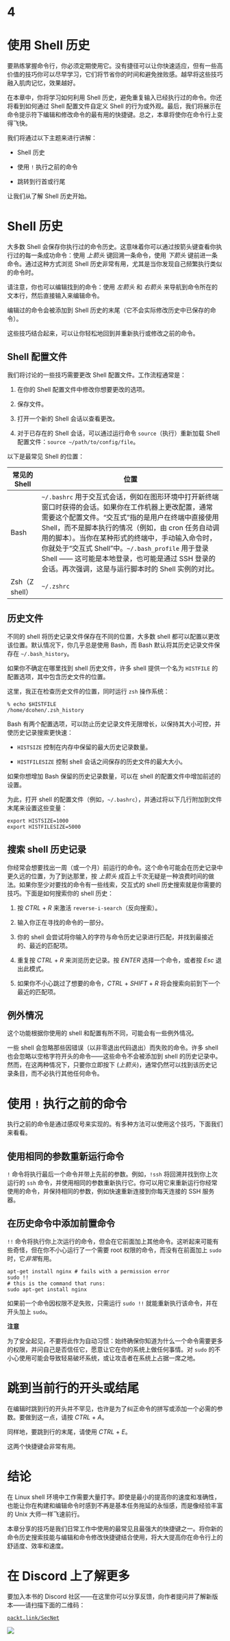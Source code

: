 # 4

# 使用 Shell 历史

要熟练掌握命令行，你必须定期使用它。没有捷径可以让你快速适应，但有一些高价值的技巧你可以尽早学习，它们将节省你的时间和避免挫败感。越早将这些技巧融入肌肉记忆，效果越好。

在本章中，你将学习如何利用 Shell 历史，避免重复输入已经执行过的命令。你还将看到如何通过 Shell 配置文件自定义 Shell 的行为或外观。最后，我们将展示在命令提示符下编辑和修改命令的最有用的快捷键。总之，本章将使你在命令行上变得飞快。

我们将通过以下主题来进行讲解：

+   Shell 历史

+   使用 `!` 执行之前的命令

+   跳转到行首或行尾

让我们从了解 Shell 历史开始。

# Shell 历史

大多数 Shell 会保存你执行过的命令历史。这意味着你可以通过按箭头键查看你执行过的每一条成功命令：使用 *上箭头* 键回溯一条命令，使用 *下箭头* 键前进一条命令。通过这种方式浏览 Shell 历史非常有用，尤其是当你发现自己频繁执行类似的命令时。

请注意，你也可以编辑找到的命令：使用 *左箭头* 和 *右箭头* 来导航到命令所在的文本行，然后直接输入来编辑命令。

编辑过的命令会被添加到 Shell 历史的末尾（它不会实际修改历史中已保存的命令）。

这些技巧结合起来，可以让你轻松地回到并重新执行或修改之前的命令。

## Shell 配置文件

我们将讨论的一些技巧需要更改 Shell 配置文件。工作流程通常是：

1.  在你的 Shell 配置文件中修改你想要更改的选项。

1.  保存文件。

1.  打开一个新的 Shell 会话以查看更改。

1.  对于已存在的 Shell 会话，可以通过运行命令 `source`（执行）重新加载 Shell 配置文件：`source ~/path/to/config/file`。

以下是最常见 Shell 的位置：

| **常见的 Shell** | **位置** |
| --- | --- |
| Bash | `~/.bashrc` 用于交互式会话，例如在图形环境中打开新终端窗口时获得的会话。如果你在工作机器上更改配置，通常需要这个配置文件。“交互式”指的是用户在终端中直接使用 Shell，而不是脚本执行的情况（例如，由 cron 任务自动调用的脚本）。当你在某种形式的终端中，手动输入命令时，你就处于“交互式 Shell”中。`~/.bash_profile` 用于登录 Shell —— 这可能是本地登录，也可能是通过 SSH 登录的会话。再次强调，这是与运行脚本时的 Shell 实例的对比。 |
| Zsh（Z shell） | `~/.zshrc` |

## 历史文件

不同的 shell 将历史记录文件保存在不同的位置，大多数 shell 都可以配置以更改该位置。默认情况下，你几乎总是使用 Bash，而 Bash 默认将其历史记录文件保存在 `~/.bash_history`。

如果你不确定在哪里找到 shell 历史文件，许多 shell 提供一个名为 `HISTFILE` 的配置选项，其中包含历史文件的位置。

这里，我正在检查历史文件的位置，同时运行 `zsh` 操作系统：

```
% echo $HISTFILE
/home/dcohen/.zsh_history 
```

Bash 有两个配置选项，可以防止历史记录文件无限增长，以保持其大小可控，并使历史记录搜索更快速：

+   `HISTSIZE` 控制在内存中保留的最大历史记录数量。

+   `HISTFILESIZE` 控制 shell 会话之间保存的历史文件的最大大小。

如果你想增加 Bash 保留的历史记录数量，可以在 shell 的配置文件中增加前述的设置。

为此，打开 shell 的配置文件（例如，`~/.bashrc`），并通过将以下几行附加到文件末尾来设置这些变量：

```
export HISTSIZE=1000
export HISTFILESIZE=5000 
```

## 搜索 shell 历史记录

你经常会想要找出一周（或一个月）前运行的命令。这个命令可能会在历史记录中更久远的位置，为了到达那里，按 *上箭头* 成百上千次无疑是一种浪费时间的做法。如果你至少对要找的命令有一些线索，交互式的 shell 历史搜索就是你需要的技巧。下面是如何搜索你的 shell 历史：

1.  按 *CTRL* + *R* 来激活 `reverse-i-search`（反向搜索）。

1.  输入你正在寻找的命令的一部分。

1.  你的 shell 会尝试将你输入的字符与命令历史记录进行匹配，并找到最接近的、最近的匹配项。

1.  重复按 *CTRL* + *R* 来浏览历史记录。按 *ENTER* 选择一个命令，或者按 *Esc* 退出此模式。

1.  如果你不小心跳过了想要的命令，*CTRL* + *SHIFT* + *R* 将会搜索向前到下一个最近的匹配项。

## 例外情况

这个功能根据你使用的 shell 和配置有所不同，可能会有一些例外情况。

一些 shell 会忽略那些因错误（以非零退出代码退出）而失败的命令。许多 shell 也会忽略以空格字符开头的命令——这些命令不会被添加到 shell 的历史记录中。然而，在这两种情况下，只要你立即按下 (*上箭头*)，通常仍然可以找到该历史记录条目，而不必执行其他任何命令。

# 使用 `!` 执行之前的命令

执行之前的命令是通过感叹号来实现的。有多种方法可以使用这个技巧，下面我们来看看。

## 使用相同的参数重新运行命令

`!` 命令将执行最后一个命令并带上先前的参数。例如，`!ssh` 将回溯并找到你上次运行的 `ssh` 命令，并使用相同的参数重新执行它。你可以用它来重新运行你经常使用的命令，并保持相同的参数，例如快速重新连接到你每天连接的 SSH 服务器。

## 在历史命令中添加前置命令

`!!` 命令将执行你上次运行的命令，但会在它前面加上其他命令。这听起来可能有些奇怪，但在你不小心运行了一个需要 root 权限的命令，而没有在前面加上 `sudo` 时，它*非常*有用。

```
apt-get install nginx # fails with a permission error
sudo !!
# this is the command that runs:
sudo apt-get install nginx 
```

如果前一个命令因权限不足失败，只需运行 `sudo !!` 就能重新执行该命令，并在开头加上 `sudo`。

**注意**

为了安全起见，不要将此作为自动习惯：始终确保你知道为什么一个命令需要更多的权限，并问自己是否信任它，愿意让它在你的系统上做任何事情。对 `sudo` 的不小心使用可能会导致轻易破坏系统，或让攻击者在系统上占据一席之地。

# 跳到当前行的开头或结尾

在编辑时跳到行的开头并不罕见，也许是为了纠正命令的拼写或添加一个必需的参数。要做到这一点，请按 *CTRL* + *A*。

同样地，要跳到行的末尾，请使用 *CTRL* + *E*。

这两个快捷键会非常有用。

# 结论

在 Linux shell 环境中工作需要大量打字。即使是最小的提高你的速度和准确性，也能让你在构建和编辑命令时感到不再是基本任务拖延的永恒感，而是像经验丰富的 Unix 大师一样飞速前行。

本章分享的技巧是我们日常工作中使用的最常见且最强大的快捷键之一。将你新的命令历史搜索技能与编辑和命令修改快捷键结合使用，将大大提高你在命令行上的舒适度、效率和速度。

# 在 Discord 上了解更多

要加入本书的 Discord 社区——在这里你可以分享反馈，向作者提问并了解新版本——请扫描下面的二维码：

[`packt.link/SecNet`](https://packt.link/SecNet)

![](img/QR_Code1768422420210094187.png)
